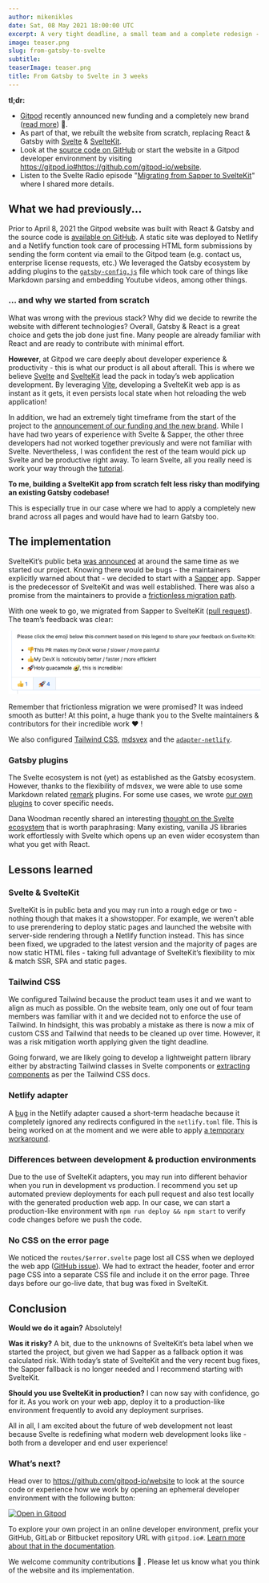 ```yaml
---
author: mikenikles
date: Sat, 08 May 2021 18:00:00 UTC
excerpt: A very tight deadline, a small team and a complete redesign - insights into why we use Svelte.
image: teaser.png
slug: from-gatsby-to-svelte
subtitle:
teaserImage: teaser.png
title: From Gatsby to Svelte in 3 weeks
---
```


**tl;dr:**

- [Gitpod](/) recently announced new funding and a completely new brand ([read more](/blog/next-chapter-for-gitpod)) 🍊.
- As part of that, we rebuilt the website from scratch, replacing React & Gatsby with [Svelte](https://svelte.dev) & [SvelteKit](https://kit.svelte.dev).
- Look at the [source code on GitHub](https://github.com/gitpod-io/website) or start the website in a Gitpod developer environment by visiting <a class="no-nowrap" href="https://gitpod.io#https://github.com/gitpod-io/website" rel="nofollow">https://gitpod.io#https://github.com/gitpod-io/website</a>.
- Listen to the Svelte Radio episode "[Migrating from Sapper to SvelteKit](https://share.transistor.fm/s/507ad528)" where I shared more details.

## What we had previously...

Prior to April 8, 2021 the Gitpod website was built with React & Gatsby and the source code is [available on GitHub](https://github.com/gitpod-io/retired-gatsby-website). A static site was deployed to Netlify and a Netlify function took care of processing HTML form submissions by sending the form content via email to the Gitpod team (e.g. contact us, enterprise license requests, etc.)
We leveraged the Gatsby ecosystem by adding plugins to the [`gatsby-config.js`](https://github.com/gitpod-io/retired-gatsby-website/blob/master/gatsby-config.js) file which took care of things like Markdown parsing and embedding Youtube videos, among other things.

### ... and why we started from scratch

What was wrong with the previous stack? Why did we decide to rewrite the website with different technologies?
Overall, Gatsby & React is a great choice and gets the job done just fine. Many people are already familiar with React and are ready to contribute with minimal effort.

**However**, at Gitpod we care deeply about developer experience & productivity - this is what our product is all about afterall. This is where we believe [Svelte](https://svelte.dev) and [SvelteKit](https://kit.svelte.dev) lead the pack in today’s web application development. By leveraging [Vite](https://vitejs.dev), developing a SvelteKit web app is as instant as it gets, it even persists local state when hot reloading the web application!

In addition, we had an extremely tight timeframe from the start of the project to the [announcement of our funding and the new brand](/blog/next-chapter-for-gitpod). While I have had two years of experience with Svelte & Sapper, the other three developers had not worked together previously and were not familiar with Svelte. Nevertheless, I was confident the rest of the team would pick up Svelte and be productive right away. To learn Svelte, all you really need is work your way through the [tutorial](https://svelte.dev/tutorial).

**To me, building a SvelteKit app from scratch felt less risky than modifying an existing Gatsby codebase!**

This is especially true in our case where we had to apply a completely new brand across all pages and would have had to learn Gatsby too.

## The implementation

SvelteKit’s public beta [was announced](https://svelte.dev/blog/sveltekit-beta) at around the same time as we started our project. Knowing there would be bugs - the maintainers explicitly warned about that - we decided to start with a [Sapper](https://sapper.svelte.dev) app. Sapper is the predecessor of SvelteKit and was well established. There was also a promise from the maintainers to provide a [frictionless migration path](https://kit.svelte.dev/migrating).

With one week to go, we migrated from Sapper to SvelteKit ([pull request](https://github.com/gitpod-io/website/pull/120)). The team’s feedback was clear:

![Vote on the SvelteKit developer experience](../../../static/images/blog/from-gatsby-to-svelte/sveltekit-devx-vote.png)

Remember that frictionless migration we were promised? It was indeed smooth as butter! At this point, a huge thank you to the Svelte maintainers & contributors for their incredible work ❤️ !

We also configured [Tailwind CSS](https://tailwindcss.com), [mdsvex](https://mdsvex.com) and the [`adapter-netlify`](https://github.com/sveltejs/kit/tree/master/packages/adapter-netlify).

### Gatsby plugins

The Svelte ecosystem is not (yet) as established as the Gatsby ecosystem. However, thanks to the flexibility of mdsvex, we were able to use some Markdown related [remark](https://github.com/remarkjs/remark) plugins. For some use cases, we wrote [our own plugins](https://github.com/gitpod-io/website/tree/main/src/utils) to cover specific needs.

Dana Woodman recently shared an interesting [thought on the Svelte ecosystem](https://twitter.com/DanaWoodman/status/1390030682789859329) that is worth paraphrasing: Many existing, vanilla JS libraries work effortlessly with Svelte which opens up an even wider ecosystem than what you get with React.

## Lessons learned

### Svelte & SvelteKit

SvelteKit is in public beta and you may run into a rough edge or two - nothing though that makes it a showstopper. For example, we weren’t able to use prerendering to deploy static pages and launched the website with server-side rendering through a Netlify function instead. This has since been fixed, we upgraded to the latest version and the majority of pages are now static HTML files - taking full advantage of SvelteKit’s flexibility to mix & match SSR, SPA and static pages.

### Tailwind CSS

We configured Tailwind because the product team uses it and we want to align as much as possible. On the website team, only one out of four team members was familiar with it and we decided not to enforce the use of Tailwind. In hindsight, this was probably a mistake as there is now a mix of custom CSS and Tailwind that needs to be cleaned up over time. However, it was a risk mitigation worth applying given the tight deadline.

Going forward, we are likely going to develop a lightweight pattern library either by abstracting Tailwind classes in Svelte components or [extracting components](https://tailwindcss.com/docs/extracting-components) as per the Tailwind CSS docs.

### Netlify adapter

A [bug](https://github.com/sveltejs/kit/issues/930) in the Netlify adapter caused a short-term headache because it completely ignored any redirects configured in the `netlify.toml` file. This is being worked on at the moment and we were able to apply [a temporary workaround](https://github.com/sveltejs/kit/issues/930#issuecomment-817216700).

### Differences between development & production environments

Due to the use of SvelteKit adapters, you may run into different behavior when you run in development vs production. I recommend you set up automated preview deployments for each pull request and also test locally with the generated production web app. In our case, we can start a production-like environment with `npm run deploy && npm start` to verify code changes before we push the code.

### No CSS on the error page

We noticed the `routes/$error.svelte` page lost all CSS when we deployed the web app ([GitHub issue](https://github.com/sveltejs/kit/issues/715)). We had to extract the header, footer and error page CSS into a separate CSS file and include it on the error page. Three days before our go-live date, that bug was fixed in SvelteKit.

## Conclusion

**Would we do it again?**
Absolutely!

**Was it risky?**
A bit, due to the unknowns of SvelteKit’s beta label when we started the project, but given we had Sapper as a fallback option it was calculated risk. With today’s state of SvelteKit and the very recent bug fixes, the Sapper fallback is no longer needed and I recommend starting with SvelteKit.

**Should you use SvelteKit in production?**
I can now say with confidence, go for it. As you work on your web app, deploy it to a production-like environment frequently to avoid any deployment surprises.

All in all, I am excited about the future of web development not least because Svelte is redefining what modern web development looks like - both from a developer and end user experience!

### What’s next?

Head over to https://github.com/gitpod-io/website to look at the source code or experience how we work by opening an ephemeral developer environment with the following button:

[![Open in Gitpod](https://gitpod.io/button/open-in-gitpod.svg)](https://gitpod.io/#https://github.com/gitpod-io/website)

To explore your own project in an online developer environment, prefix your GitHub, GitLab or Bitbucket repository URL with `gitpod.io#`. [Learn more about that in the documentation](/docs/context-urls).

We welcome community contributions 🙏 . Please let us know what you think of the website and its implementation.
